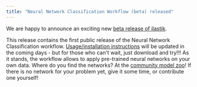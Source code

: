 ```yaml
---
title: "Neural Network Classification Workflow (beta) released"
---
```


We are happy to announce an exciting new [beta release of ilastik](/download.html#beta).

This release contains the first public release of the Neural Network Classification workflow. [Usage/installation instructions](/documentation/nn/nn.html) will be updated in the coming days - but for those who can't wait, just download and try!!! As it stands, the workflow allows to apply pre-trained neural networks on your own data. Where do you find the networks? At the  [community model zoo](https://bioimage.io)! If there is no network for your problem yet, give it some time, or contribute one yourself!
